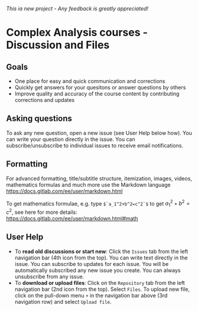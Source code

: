 *This ia new project - Any feedback is greatly appreciated!*

# Complex Analysis courses - Discussion and Files

## Goals
- One place for easy and quick communication and corrections
- Quickly get answers for your quesitons or answer questions by others
- Improve quality and accuracy of the course content by contributing corrections and updates



## Asking questions

To ask any new question, open a new issue (see User Help below how).
You can write your question directly in the issue.
You can subscribe/unsubscribe to individual issues to receive email notifications.

## Formatting
For advanced formatting, title/subtitle structure, itemization, images, videos, mathematics formulas and much more
use the Markdown language https://docs.gitlab.com/ee/user/markdown.html

To get mathematics formulae, e.g. type ```$`a_1^2+b^2=c^2`$``` to get $`a_1^2+b^2=c^2`$,
see here for more details: https://docs.gitlab.com/ee/user/markdown.html#math


## User Help
- To **read old discussions or start new**: Click the `Issues` tab from the left navigation bar (4th icon from the top). 
You can write text directly in the issue. You can subscribe to updates for each issue. 
You will be automatically subscribed any new issue you create. You can always unsubscribe from any issue.
- To **download or upload files**: Click on the `Repository` tab from the left navigation bar (2nd icon from the top). 
Select `Files`. To upload new file, click on the pull-down menu `+` in the navigation bar above (3rd navigation row) and select `Upload file`.